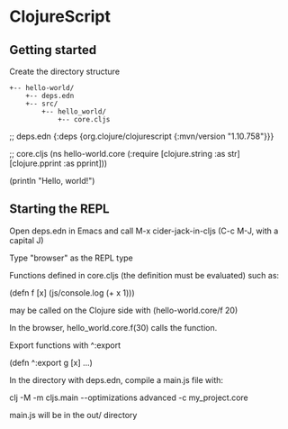 # ClojureScript

## Getting started

Create the directory structure

```
+-- hello-world/
    +-- deps.edn
    +-- src/
        +-- hello_world/
            +-- core.cljs
```

;; deps.edn
{:deps {org.clojure/clojurescript {:mvn/version "1.10.758"}}}


;; core.cljs
(ns hello-world.core
  (:require [clojure.string :as str]
            [clojure.pprint :as pprint]))

(println "Hello, world!")


## Starting the REPL

Open deps.edn in Emacs and call M-x cider-jack-in-cljs (C-c M-J, with a capital J)

Type "browser" as the REPL type

Functions defined in core.cljs (the definition must be evaluated) such as:

(defn f [x] (js/console.log (+ x 1)))

may be called on the Clojure side with (hello-world.core/f 20)

In the browser, hello_world.core.f(30) calls the function.

Export functions with ^:export

(defn ^:export g [x] ...)

In the directory with deps.edn, compile a main.js file with:

clj -M -m cljs.main --optimizations advanced -c my_project.core

main.js will be in the out/ directory
